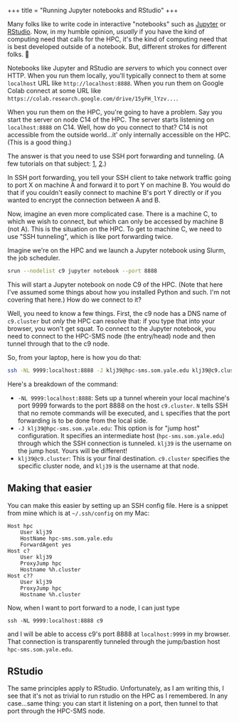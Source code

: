 +++
title = "Running Jupyter notebooks and RStudio"
+++

Many folks like to write code in interactive "notebooks"
such as [Jupyter](https://jupyter.org) or [RStudio](https://rstudio.com).
Now, in my humble opinion, _usually_ if you have the kind
of computing need that calls for the HPC, it's the kind
of computing need that is best developed outside of a notebook.
But, different strokes for different folks. 🤷

Notebooks like Jupyter and RStudio are _servers_ to which
you connect over HTTP. When you run them locally, you'll
typically connect to them at some `localhost` URL like
`http://localhost:8888`. When you run them on Google Colab
connect at some URL like `https://colab.research.google.com/drive/15yFH_lYzv...`. 

When you run them on the HPC, you're going to have a problem.
Say you start the server on node C14 of the HPC. The server
starts listening on `localhost:8888` on C14. Well, how do you
connect to that? C14 is not accessible from the outside world...it'
only internally accessible on the HPC. (This is a good thing.)

The answer is that you need to use SSH port forwarding and tunneling. (A few
tutorials on that subject:
[1](https://iximiuz.com/en/posts/ssh-tunnels/),
[2](https://goteleport.com/blog/ssh-tunneling-explained/).)

In SSH port forwarding, you tell your SSH client to
take
network traffic going to
port X on machine A and forward it to port Y on machine B. You would do that
if you couldn't easily connect to machine B's port Y directly or if 
you wanted to encrypt the connection between A and B.

Now, imagine an even more complicated case. There is a machine
C, to which we wish to connect, but which can only be accessed
by machine B (not A). This is the situation on the HPC. To get
to machine C, we need to use "SSH tunneling", which is like 
port forwarding twice.

Imagine we're on the HPC and we launch a Jupyter
notebook using Slurm, the job scheduler. 

```sh
srun --nodelist c9 jupyter notebook --port 8888
```

This will start a Jupyter notebook on node C9 of the HPC.
(Note that here I've assumed some things about how you installed
Python and such. I'm not covering that here.)
How do we connect to it? 

Well, you need to know a few things. First, the c9 node has
a DNS name of `c9.cluster` but _only_ the HPC can resolve that:
if you type that into your browser, you won't get squat. To
connect to the Jupyter notebook, you need to connect to the
HPC-SMS node (the entry/head) node and then tunnel through
that to the c9 node. 

So, from your laptop, here is how you do that:

```sh
ssh -NL 9999:localhost:8888 -J klj39@hpc-sms.som.yale.edu klj39@c9.cluster
```

Here's a breakdown of the command:

* `-NL 9999:localhost:8888`: Sets up a tunnel wherein your local machine's port 9999 forwards to the port 8888 on the host `c9.cluster`. `N` tells SSH that no remote commands will be executed, and `L` specifies that the port forwarding is to be done from the local side.
* `-J klj39@hpc-sms.som.yale.edu`: This option is for "jump host" configuration. It specifies an intermediate host (`hpc-sms.som.yale.edu`) through which the SSH connection is tunneled. `klj39` is the username on the jump host. Yours will be different!
* `klj39@c9.cluster`: This is your final destination. `c9.cluster` specifies the specific cluster node, and `klj39` is the username at that node.

## Making that easier

You can make this easier by setting up an SSH config file.
Here is a snippet from mine which is at `~/.ssh/config`
on my Mac:

```
Host hpc
    User klj39
    HostName hpc-sms.som.yale.edu
    ForwardAgent yes
Host c?
    User klj39
    ProxyJump hpc
    Hostname %h.cluster
Host c??
    User klj39
    ProxyJump hpc
    Hostname %h.cluster
```

Now, when I want to port forward to a node, I can just type

```
ssh -NL 9999:localhost:8888 c9
```

and I will be able to access c9's port 8888 at `localhost:9999`
in my browser. That connection is transparently tunneled through
the jump/bastion host `hpc-sms.som.yale.edu`.

## RStudio

The same principles apply to RStudio. Unfortunately, as I
am writing this, I see that it's not as trivial to run rstudio
on the HPC as I remembered. In any case...same thing: you can
start it listening on a port, then tunnel to that port through
the HPC-SMS node.



